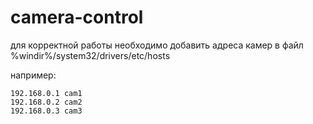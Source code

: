 # camera-control

для корректной работы необходимо добавить адреса камер в файл %windir%/system32/drivers/etc/hosts

например:

    192.168.0.1 cam1
    192.168.0.2 cam2
    192.168.0.3 cam3
